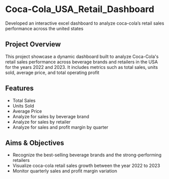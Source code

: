 # Coca-Cola_USA_Retail_Dashboard
   Developed an interactive excel dashboard to analyze coca-cola’s retail sales performance across the united states

 ## Project Overview
   This project showcase a dynamic dashboard built to analyze Coca-Cola's retail sales performance across beverage brands and retailers in the USA for the years 2022 and 2023. It includes metrics such as total sales, units sold, average price, and total operating profit

 ## Features
   - Total Sales
   - Units Sold
   - Average Price
   - Analyze for sales by beverage brand
   - Analyze for sales by retailer
   - Analyze for sales and profit margin by quarter

## Aims & Objectives
- Recognize the best-selling beverage brands and the strong-performing retailers
- Visualize coca-cola retail sales growth between the year 2022 to 2023
- Monitor quarterly sales and profit margin variation

